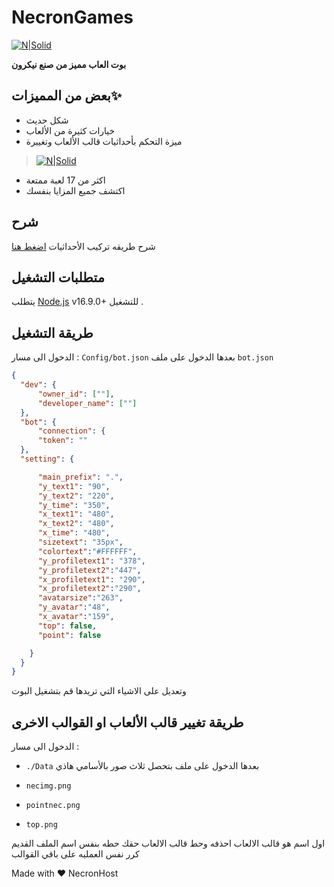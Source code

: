 # NecronGames

[![N|Solid](https://cdn.discordapp.com/attachments/1071975581459161198/1073084626240815134/necron_header0.png?size=4096)](https://discord.gg/nec)


**بوت العاب مميز من صنع نيكرون** 





## بعض من المميزات✨

- شكل حديث 
- خيارات كثيرة من الألعاب
- ميزة التحكم بأحداثيات قالب الألعاب وتغييرة

> [![N|Solid](https://cdn.discordapp.com/attachments/971380635300139028/1100357269524332555/necronpreview.png)](https://discord.gg/nec)

- اكثر من 17 لعبة ممتعة
- اكتشف جميع المزايا بنفسك 

## شرح
شرح طريقه تركيب الأحداثيات [اضغط هنا](https://youtu.be/iGEHCLeCmQw)

## متطلبات التشغيل

يتطلب [Node.js](https://nodejs.org/) v16.9.0+ للتشغيل .

## طريقة التشغيل

الدخول الى مسار :
`Config/bot.json`
بعدها الدخول على ملف
`bot.json`

```json
{
  "dev": { 
      "owner_id": [""], 
      "developer_name": [""]
  },
  "bot": {
      "connection": {
      "token": ""
  },
  "setting": {

      "main_prefix": ".",
      "y_text1": "90",
      "y_text2": "220",
      "y_time": "350",
      "x_text1": "480",
      "x_text2": "480",
      "x_time": "480",
      "sizetext": "35px",
      "colortext":"#FFFFFF",
      "y_profiletext1": "378",
      "y_profiletext2":"447",
      "x_profiletext1": "290",
      "x_profiletext2":"290",
      "avatarsize":"263",
      "y_avatar":"48",
      "x_avatar":"159",
      "top": false, 
      "point": false

    }
  }
}

```

وتعديل على الاشياء التي تريدها قم بتشغيل البوت

## طريقة تغيير قالب الألعاب او القوالب الاخرى

الدخول الى مسار :
- `./Data`
بعدها الدخول على ملف بتحصل ثلاث صور بالأسامي هاذي



- `necimg.png`

- `pointnec.png`

- `top.png`

اول اسم هو قالب الالعاب احذفه وحط قالب الالعاب حقك
حطه بنفس اسم الملف القديم 
كرر نفس العمليه على باقي القوالب


Made with ❤️ NecronHost
